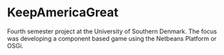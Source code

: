 # KeepAmericaGreat
Fourth semester project at the University of Southern Denmark. The focus was developing a component based game using the Netbeans Platform or OSGi.
